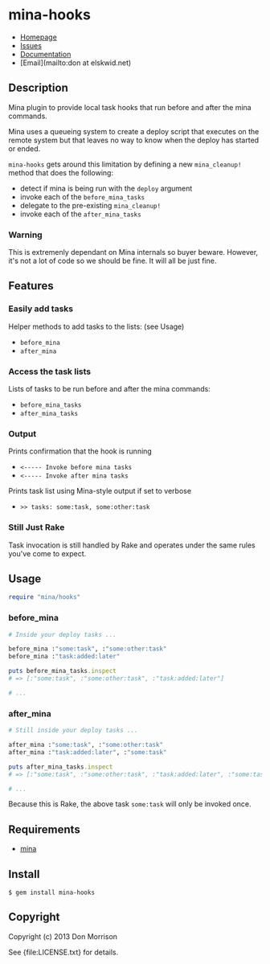 # mina-hooks

* [Homepage](https://github.com/elskwid/mina-hooks#readme)
* [Issues](https://github.com/elskwid/mina-hooks/issues)
* [Documentation](http://rubydoc.info/gems/mina-hooks/frames)
* [Email](mailto:don at elskwid.net)

## Description

Mina plugin to provide local task hooks that run before and after the mina
commands.

Mina uses a queueing system to create a deploy script that executes on the
remote system but that leaves no way to know when the deploy has started or
ended.

`mina-hooks` gets around this limitation by defining a new `mina_cleanup!`
method that does the following:

* detect if mina is being run with the `deploy` argument
* invoke each of the `before_mina_tasks`
* delegate to the pre-existing `mina_cleanup!`
* invoke each of the `after_mina_tasks`

### Warning

This is extremenly dependant on Mina internals so buyer beware. However,
it's not a lot of code so we should be fine. It will all be just fine.

## Features

### Easily add tasks

Helper methods to add tasks to the lists: (see Usage)

  * `before_mina`
  * `after_mina`

### Access the task lists

Lists of tasks to be run before and after the mina commands:

  * `before_mina_tasks`
  * `after_mina_tasks`

### Output
Prints confirmation that the hook is running

* `<----- Invoke before mina tasks`
* `<----- Invoke after mina tasks`

Prints task list using Mina-style output if set to verbose

* `>> tasks: some:task, some:other:task`

### Still Just Rake

Task invocation is still handled by Rake and operates under the same
rules you've come to expect.

## Usage

```ruby
require "mina/hooks"
```

### before_mina

```ruby
# Inside your deploy tasks ...

before_mina :"some:task", :"some:other:task"
before_mina :"task:added:later"

puts before_mina_tasks.inspect
# => [:"some:task", :"some:other:task", :"task:added:later"]

# ...
```

### after_mina

```ruby
# Still inside your deploy tasks ...

after_mina :"some:task", :"some:other:task"
after_mina :"task:added:later", :"some:task"

puts after_mina_tasks.inspect
# => [:"some:task", :"some:other:task", :"task:added:later", :"some:task"]

# ...
```

Because this is Rake, the above task `some:task` will only be invoked once.

## Requirements

  * [mina](https://github.com/nadarei/mina)

## Install

    $ gem install mina-hooks

## Copyright

Copyright (c) 2013 Don Morrison

See {file:LICENSE.txt} for details.
